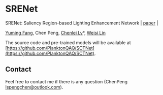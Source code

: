 # SRENet  
SRENet: Saliency Region-based Lighting Enhancement Network | [paper](https://github.com/PlanktonQAQ/SRENet) |

 [Yuming Fang](http://sim.jxufe.cn/JDMKL/ymfang_EN.html), Chen Peng, [Chenlei Lv](https://aliexken.github.io)\*, [Weisi Lin](https://personal.ntu.edu.sg/wslin/Home.html)
 
The source code and pre-trained models will be available at [https://github.com/PlanktonQAQ/SCTNet](https://github.com/PlanktonQAQ/SCTNet).


## Contact
Feel free to contact me if there is any question (ChenPeng Ispengchen@outlook.com).
